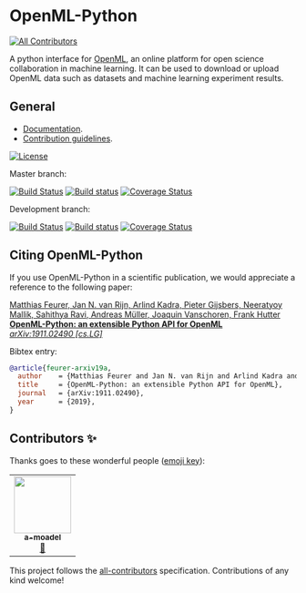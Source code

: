 # OpenML-Python
<!-- ALL-CONTRIBUTORS-BADGE:START - Do not remove or modify this section -->
[![All Contributors](https://img.shields.io/badge/all_contributors-1-orange.svg?style=flat-square)](#contributors-)
<!-- ALL-CONTRIBUTORS-BADGE:END -->

A python interface for [OpenML](http://openml.org), an online platform for open science collaboration in machine learning.
It can be used to download or upload OpenML data such as datasets and machine learning experiment results.

## General

* [Documentation](https://openml.github.io/openml-python).
* [Contribution guidelines](https://github.com/openml/openml-python/blob/develop/CONTRIBUTING.md).

[![License](https://img.shields.io/badge/License-BSD%203--Clause-blue.svg)](https://opensource.org/licenses/BSD-3-Clause)

Master branch:

[![Build Status](https://travis-ci.org/openml/openml-python.svg?branch=master)](https://travis-ci.org/openml/openml-python)
[![Build status](https://ci.appveyor.com/api/projects/status/blna1eip00kdyr25?svg=true)](https://ci.appveyor.com/project/OpenML/openml-python)
[![Coverage Status](https://coveralls.io/repos/github/openml/openml-python/badge.svg?branch=master)](https://coveralls.io/github/openml/openml-python?branch=master)

Development branch:

[![Build Status](https://travis-ci.org/openml/openml-python.svg?branch=develop)](https://travis-ci.org/openml/openml-python)
[![Build status](https://ci.appveyor.com/api/projects/status/blna1eip00kdyr25/branch/develop?svg=true)](https://ci.appveyor.com/project/OpenML/openml-python/branch/develop)
[![Coverage Status](https://coveralls.io/repos/github/openml/openml-python/badge.svg?branch=develop)](https://coveralls.io/github/openml/openml-python?branch=develop)

## Citing OpenML-Python

If you use OpenML-Python in a scientific publication, we would appreciate a reference to the
following paper:

[Matthias Feurer, Jan N. van Rijn, Arlind Kadra, Pieter Gijsbers, Neeratyoy Mallik, Sahithya Ravi, Andreas Müller, Joaquin Vanschoren, Frank Hutter<br/>
**OpenML-Python: an extensible Python API for OpenML**<br/>
*arXiv:1911.02490 [cs.LG]*](https://arxiv.org/abs/1911.02490)

Bibtex entry:
```bibtex
@article{feurer-arxiv19a,
  author    = {Matthias Feurer and Jan N. van Rijn and Arlind Kadra and Pieter Gijsbers and Neeratyoy Mallik and Sahithya Ravi and Andreas Müller and Joaquin Vanschoren and Frank Hutter},
  title     = {OpenML-Python: an extensible Python API for OpenML},
  journal   = {arXiv:1911.02490},
  year      = {2019},
}
```

## Contributors ✨

Thanks goes to these wonderful people ([emoji key](https://allcontributors.org/docs/en/emoji-key)):

<!-- ALL-CONTRIBUTORS-LIST:START - Do not remove or modify this section -->
<!-- prettier-ignore-start -->
<!-- markdownlint-disable -->
<table>
  <tr>
    <td align="center"><a href="https://github.com/a-moadel"><img src="https://avatars0.githubusercontent.com/u/46557866?v=4" width="100px;" alt=""/><br /><sub><b>a-moadel</b></sub></a><br /><a href="https://github.com/openml/openml-python/commits?author=a-moadel" title="Documentation">📖</a></td>
  </tr>
</table>

<!-- markdownlint-enable -->
<!-- prettier-ignore-end -->
<!-- ALL-CONTRIBUTORS-LIST:END -->

This project follows the [all-contributors](https://github.com/all-contributors/all-contributors) specification. Contributions of any kind welcome!